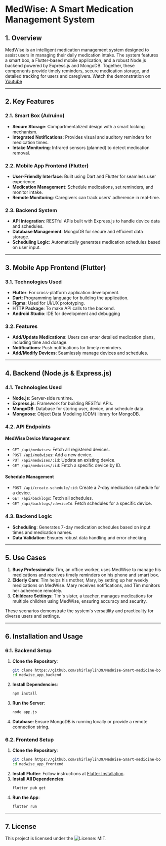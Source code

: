 # MedWise: A Smart Medication Management System

## 1. Overview
MedWise is an intelligent medication management system designed to assist users in managing their daily medication intake. The system features a smart box, a Flutter-based mobile application, and a robust Node.js backend powered by Express.js and MongoDB. Together, these components provide timely reminders, secure medication storage, and detailed tracking for users and caregivers. Watch the demonstration on [Youtube](https://youtu.be/1V0bv1TzS4I)

---

## 2. Key Features


### 2.1. Smart Box (Adruino)
- **Secure Storage**: Compartmentalized design with a smart locking mechanism.
- **Integrated Notifications**: Provides visual and auditory reminders for medication times.
- **Intake Monitoring**: Infrared sensors (planned) to detect medication removal.

### 2.2. Mobile App Frontend (Flutter)
- **User-Friendly Interface**: Built using Dart and Flutter for seamless user experience.
- **Medication Management**: Schedule medications, set reminders, and monitor intake.
- **Remote Monitoring**: Caregivers can track users' adherence in real-time.

### 2.3. Backend System
- **API Integration**: RESTful APIs built with Express.js to handle device data and schedules.
- **Database Management**: MongoDB for secure and efficient data storage.
- **Scheduling Logic**: Automatically generates medication schedules based on user input.

---

## 3. Mobile App Frontend (Flutter)

### 3.1. Technologies Used
- **Flutter**: For cross-platform application development.
- **Dart**: Programming language for building the application.
- **Figma**: Used for UI/UX prototyping.
- **HTTP Package**: To make API calls to the backend.
- **Android Studio**: IDE for development and debugging

### 3.2. Features
- **Add/Update Medications**: Users can enter detailed medication plans, including time and dosage.
- **Notifications**: Push notifications for timely reminders.
- **Add/Modify Devices**: Seamlessly manage devices and schedules.


---

## 4. Backend (Node.js & Express.js)

### 4.1. Technologies Used
- **Node.js**: Server-side runtime.
- **Express.js**: Framework for building RESTful APIs.
- **MongoDB**: Database for storing user, device, and schedule data.
- **Mongoose**: Object Data Modeling (ODM) library for MongoDB.

### 4.2. API Endpoints
#### MedWise Device Management
- `GET /api/medwises`: Fetch all registered devices.
- `POST /api/medwises`: Add a new device.
- `PUT /api/medwises/:id`: Update an existing device.
- `GET /api/medwises/:id`: Fetch a specific device by ID.

#### Schedule Management
- `POST /api/create-schedule/:id`: Create a 7-day medication schedule for a device.
- `GET /api/backlogs`: Fetch all schedules.
- `GET /api/backlogs/:deviceId`: Fetch schedules for a specific device.

### 4.3. Backend Logic
- **Scheduling**: Generates 7-day medication schedules based on input times and medication names.
- **Data Validation**: Ensures robust data handling and error checking.

---

## 5. Use Cases

1. **Busy Professionals**: Tim, an office worker, uses MedWise to manage his medications and receives timely reminders on his phone and smart box.
2. **Elderly Care**: Tim helps his mother, Mary, by setting up her weekly medications on MedWise. Mary receives notifications, and Tim monitors her adherence remotely.
3. **Childcare Settings**: Tim's sister, a teacher, manages medications for multiple children using MedWise, ensuring accuracy and security.

These scenarios demonstrate the system's versatility and practicality for diverse users and settings.

---

## 6. Installation and Usage

### 6.1. Backend Setup
1. **Clone the Repository**:
   ```bash
   git clone https://github.com/shirleylin39/MedWise-Smart-medicine-box
   cd medwise_app_backend
   ```
2. **Install Dependencies**:
   ```bash
   npm install
   ```
3. **Run the Server**:
   ```bash
   node app.js
   ```
4. **Database**:
   Ensure MongoDB is running locally or provide a remote connection string.

### 6.2. Frontend Setup
1. **Clone the Repository**:
   ```bash
   git clone https://github.com/shirleylin39/MedWise-Smart-medicine-box
   cd medwise_app_frontend
   ```
2. **Install Flutter**:
   Follow instructions at [Flutter Installation](https://flutter.dev/docs/get-started/install).
3. **Install All Dependencies**:
   ```bash
   flutter pub get
   ```
3. **Run the App**:
   ```bash
   flutter run
   ```

---

## 7. License
This project is licensed under the ![License: MIT](https://img.shields.io/badge/License-MIT-yellow.svg).

